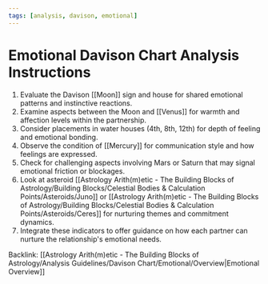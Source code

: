 ```yaml
---
tags: [analysis, davison, emotional]
---
```

# Emotional Davison Chart Analysis Instructions

1. Evaluate the Davison [[Moon]] sign and house for shared emotional patterns and instinctive reactions.
2. Examine aspects between the Moon and [[Venus]] for warmth and affection levels within the partnership.
3. Consider placements in water houses (4th, 8th, 12th) for depth of feeling and emotional bonding.
4. Observe the condition of [[Mercury]] for communication style and how feelings are expressed.
5. Check for challenging aspects involving Mars or Saturn that may signal emotional friction or blockages.
6. Look at asteroid [[Astrology Arith(m)etic - The Building Blocks of Astrology/Building Blocks/Celestial Bodies & Calculation Points/Asteroids/Juno]] or [[Astrology Arith(m)etic - The Building Blocks of Astrology/Building Blocks/Celestial Bodies & Calculation Points/Asteroids/Ceres]] for nurturing themes and commitment dynamics.
7. Integrate these indicators to offer guidance on how each partner can nurture the relationship's emotional needs.

Backlink: [[Astrology Arith(m)etic - The Building Blocks of Astrology/Analysis Guidelines/Davison Chart/Emotional/Overview|Emotional Overview]]
